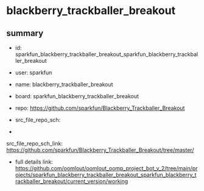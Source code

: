 # blackberry_trackballer_breakout
 
## summary 
* id: sparkfun_blackberry_trackballer_breakout_sparkfun_blackberry_trackballer_breakout
* user: sparkfun
* name: blackberry_trackballer_breakout
* board: sparkfun_blackberry_trackballer_breakout
* repo: https://github.com/sparkfun/Blackberry_Trackballer_Breakout



* src_file_repo_sch: 
*
 src_file_repo_sch_link: https://github.com/sparkfun/Blackberry_Trackballer_Breakout/tree/master/
* full details link: https://github.com/oomlout/oomlout_oomp_project_bot_v_2/tree/main/projects/sparkfun_blackberry_trackballer_breakout_sparkfun_blackberry_trackballer_breakout/current_version/working  






